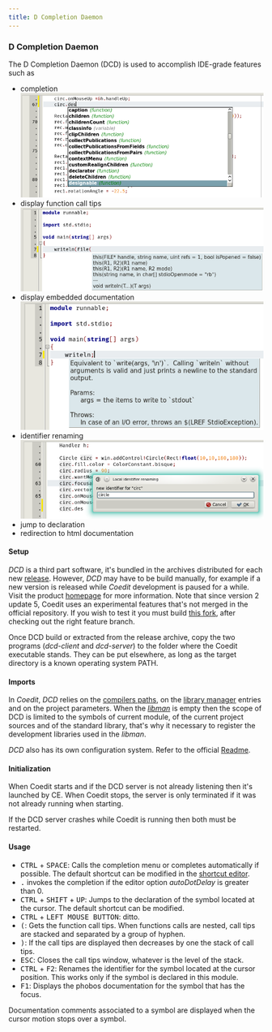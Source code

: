 ```yaml
---
title: D Completion Daemon
---
```


### D Completion Daemon

The D Completion Daemon (DCD) is used to accomplish IDE-grade features such as

- completion
![](img/dcd_completion.png)
- display function call tips
![](img/dcd_call_tips.png)
- display embedded documentation
![](img/dcd_ddoc.png)
- identifier renaming
![](img/dcd_renaming.png)
- jump to declaration
- redirection to html documentation

#### Setup

_DCD_ is a third part software, it's bundled in the archives distributed for each new [release](https://github.com/BBasile/Coedit/releases).
However, _DCD_ may have to be build manually, for example if a new version is released while _Coedit_ development is paused for a while.
Visit the product [homepage](https://github.com/Hackerpilot/DCD) for more information.
Note that since version 2 update 5, Coedit uses an experimental features that's not merged in the official repository.
If you wish to test it you must build [this fork](https://github.com/BBasile/DCD/tree/reboot-localusage), after checking out the right feature branch.

Once DCD build or extracted from the release archive, copy the two programs (_dcd-client_ and _dcd-server_) to the folder where the Coedit executable stands.
They can be put elsewhere, as long as the target directory is a known operating system PATH.

#### Imports

In _Coedit_, _DCD_ relies on the [compilers paths](options_compilers_paths), on the [library manager](widgets_library_manager) entries and on the project parameters. When the [_libman_](widgets_library_manager) is empty then the scope of DCD is limited to the symbols of current module, of the current project sources and of the standard library, that's why it necessary to register the development libraries used in the _libman_.

_DCD_ also has its own configuration system. Refer to the official [Readme](https://github.com/Hackerpilot/DCD#configuration-files).

#### Initialization

When Coedit starts and if the DCD server is not already listening then it's launched by CE.
When Coedit stops, the server is only terminated if it was not already running when starting.

If the DCD server crashes while Coedit is running then both must be restarted.

#### Usage

- <kbd>CTRL</kbd> + <kbd>SPACE</kbd>: Calls the completion menu or completes automatically if possible. The default shortcut can be modified in the [shortcut editor](options_shortcuts_editor).
- <kbd>.</kbd> invokes the completion if the editor option _autoDotDelay_ is greater than 0.
- <kbd>CTRL</kbd> + <kbd>SHIFT</kbd> + <kbd>UP</kbd>: Jumps to the declaration of the symbol located at the cursor. The default shortcut can be modified.
- <kbd>CTRL</kbd> + <kbd>LEFT MOUSE BUTTON</kbd>: ditto.
- <kbd>(</kbd>: Gets the function call tips. When functions calls are nested, call tips are stacked and separated by a group of hyphen.
- <kbd>)</kbd>: If the call tips are displayed then decreases by one the stack of call tips.
- <kbd>ESC</kbd>: Closes the call tips window, whatever is the level of the stack.
- <kbd>CTRL</kbd> + <kbd>F2</kbd>: Renames the identifier for the symbol located at the cursor position. This works only if the symbol is declared in this module.
- <kbd>F1</kbd>: Displays the phobos documentation for the symbol that has the focus.

Documentation comments associated to a symbol are displayed when the cursor motion stops over a symbol.